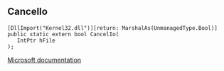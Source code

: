 ## CancelIo

```
[DllImport("Kernel32.dll")][return: MarshalAs(UnmanagedType.Bool)]
public static extern bool CancelIo(
   IntPtr hFile
);
```

[Microsoft documentation](https://docs.microsoft.com/en-us/windows/win32/api/fileapi/nf-fileapi-cancelio)
